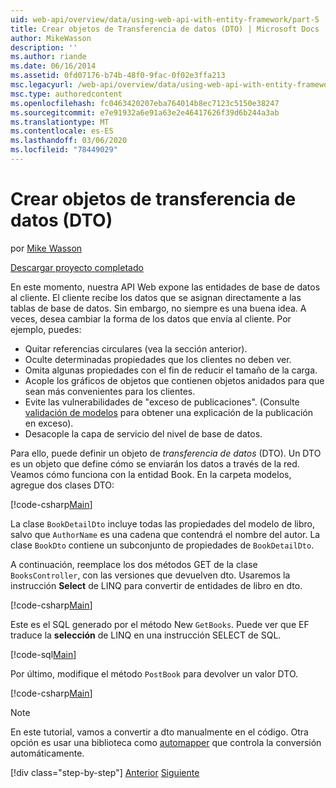 ```yaml
---
uid: web-api/overview/data/using-web-api-with-entity-framework/part-5
title: Crear objetos de Transferencia de datos (DTO) | Microsoft Docs
author: MikeWasson
description: ''
ms.author: riande
ms.date: 06/16/2014
ms.assetid: 0fd07176-b74b-48f0-9fac-0f02e3ffa213
msc.legacyurl: /web-api/overview/data/using-web-api-with-entity-framework/part-5
msc.type: authoredcontent
ms.openlocfilehash: fc0463420207eba764014b8ec7123c5150e38247
ms.sourcegitcommit: e7e91932a6e91a63e2e46417626f39d6b244a3ab
ms.translationtype: MT
ms.contentlocale: es-ES
ms.lasthandoff: 03/06/2020
ms.locfileid: "78449029"
---
```

# <a name="create-data-transfer-objects-dtos"></a>Crear objetos de transferencia de datos (DTO)

por [Mike Wasson](https://github.com/MikeWasson)

[Descargar proyecto completado](https://github.com/MikeWasson/BookService)

En este momento, nuestra API Web expone las entidades de base de datos al cliente. El cliente recibe los datos que se asignan directamente a las tablas de base de datos. Sin embargo, no siempre es una buena idea. A veces, desea cambiar la forma de los datos que envía al cliente. Por ejemplo, puedes:

- Quitar referencias circulares (vea la sección anterior).
- Oculte determinadas propiedades que los clientes no deben ver.
- Omita algunas propiedades con el fin de reducir el tamaño de la carga.
- Acople los gráficos de objetos que contienen objetos anidados para que sean más convenientes para los clientes.
- Evite las vulnerabilidades de "exceso de publicaciones". (Consulte [validación de modelos](../../formats-and-model-binding/model-validation-in-aspnet-web-api.md) para obtener una explicación de la publicación en exceso).
- Desacople la capa de servicio del nivel de base de datos.

Para ello, puede definir un objeto de *transferencia de datos* (DTO). Un DTO es un objeto que define cómo se enviarán los datos a través de la red. Veamos cómo funciona con la entidad Book. En la carpeta modelos, agregue dos clases DTO:

[!code-csharp[Main](part-5/samples/sample1.cs)]

La clase `BookDetailDto` incluye todas las propiedades del modelo de libro, salvo que `AuthorName` es una cadena que contendrá el nombre del autor. La clase `BookDto` contiene un subconjunto de propiedades de `BookDetailDto`.

A continuación, reemplace los dos métodos GET de la clase `BooksController`, con las versiones que devuelven dto. Usaremos la instrucción **Select** de LINQ para convertir de entidades de libro en dto.

[!code-csharp[Main](part-5/samples/sample2.cs)]

Este es el SQL generado por el método New `GetBooks`. Puede ver que EF traduce la **selección** de LINQ en una instrucción SELECT de SQL.

[!code-sql[Main](part-5/samples/sample3.sql)]

Por último, modifique el método `PostBook` para devolver un valor DTO.

[!code-csharp[Main](part-5/samples/sample4.cs)]

> [!NOTE]
> En este tutorial, vamos a convertir a dto manualmente en el código. Otra opción es usar una biblioteca como [automapper](http://automapper.org/) que controla la conversión automáticamente.
> 
> [!div class="step-by-step"]
> [Anterior](part-4.md)
> [Siguiente](part-6.md)
